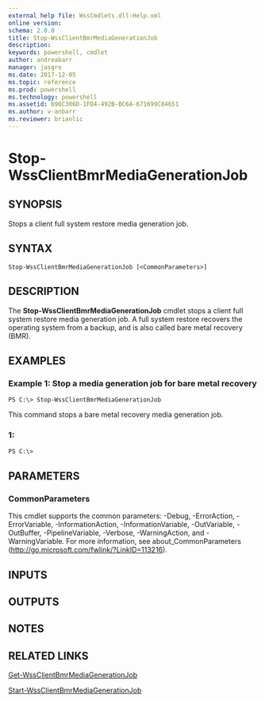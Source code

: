 ```yaml
---
external help file: WssCmdlets.dll-Help.xml
online version: 
schema: 2.0.0
title: Stop-WssClientBmrMediaGenerationJob
description: 
keywords: powershell, cmdlet
author: andreabarr
manager: jasgro
ms.date: 2017-12-05
ms.topic: reference
ms.prod: powershell
ms.technology: powershell
ms.assetid: 696C306D-1FD4-492B-BC6A-671699C84651
ms.author: v-anbarr
ms.reviewer: brianlic
---
```


# Stop-WssClientBmrMediaGenerationJob

## SYNOPSIS
Stops a client full system restore media generation job.

## SYNTAX

```
Stop-WssClientBmrMediaGenerationJob [<CommonParameters>]
```

## DESCRIPTION
The **Stop-WssClientBmrMediaGenerationJob** cmdlet stops a client full system restore media generation job.
A full system restore recovers the operating system from a backup, and is also called bare metal recovery (BMR).

## EXAMPLES

### Example 1: Stop a media generation job for bare metal recovery
```
PS C:\> Stop-WssClientBmrMediaGenerationJob
```

This command stops a bare metal recovery media generation job.

### 1:
```
PS C:\>
```

## PARAMETERS

### CommonParameters
This cmdlet supports the common parameters: -Debug, -ErrorAction, -ErrorVariable, -InformationAction, -InformationVariable, -OutVariable, -OutBuffer, -PipelineVariable, -Verbose, -WarningAction, and -WarningVariable. For more information, see about_CommonParameters (http://go.microsoft.com/fwlink/?LinkID=113216).

## INPUTS

## OUTPUTS

## NOTES

## RELATED LINKS

[Get-WssClientBmrMediaGenerationJob](./Get-WssClientBmrMediaGenerationJob.md)

[Start-WssClientBmrMediaGenerationJob](./Start-WssClientBmrMediaGenerationJob.md)

